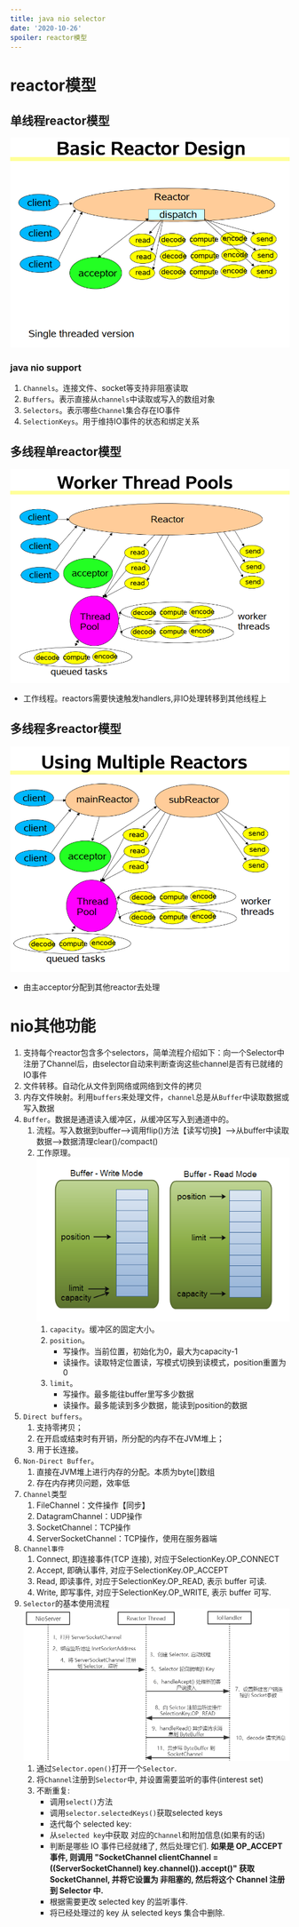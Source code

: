 ```yaml
---
title: java nio selector
date: '2020-10-26'
spoiler: reactor模型
---
```


# reactor模型
## 单线程reactor模型
![image](./single-thread-reactor.png)
### java nio support
1. `Channels`。连接文件、socket等支持非阻塞读取
1. `Buffers`。表示直接从`channels`中读取或写入的数组对象
1. `Selectors`。表示哪些`Channel`集合存在IO事件
1. `SelectionKeys`。用于维持IO事件的状态和绑定关系

## 多线程单reactor模型
![image](./worker-thread-pool-reactor.png)
- 工作线程。reactors需要快速触发handlers,非IO处理转移到其他线程上

## 多线程多reactor模型
![image](./multiple-reactors.png)
- 由主acceptor分配到其他reactor去处理

# nio其他功能
1. 支持每个reactor包含多个selectors，简单流程介绍如下：向一个Selector中注册了Channel后，由selector自动来判断查询这些channel是否有已就绪的IO事件
1. 文件转移。自动化从文件到网络或网络到文件的拷贝
1. 内存文件映射。利用`buffers`来处理文件，`channel`总是从`Buffer`中读取数据或写入数据
1. `Buffer`。数据是通道读入缓冲区，从缓冲区写入到通道中的。
    1. 流程。写入数据到buffer——>调用flip()方法【读写切换】——>从buffer中读取数据——>数据清理clear()/compact()
    1. 工作原理。
    ![image](./buffer-mode.png)
        1. `capacity`。缓冲区的固定大小。
        1. `position`。
            - 写操作。当前位置，初始化为0，最大为capacity-1
            - 读操作。读取特定位置读，写模式切换到读模式，position重置为0
        1. `limit`。
            - 写操作。最多能往buffer里写多少数据
            - 读操作。最多能读到多少数据，能读到position的数据
1. `Direct buffers`。
    1. 支持零拷贝；
    1. 在开启或结束时有开销，所分配的内存不在JVM堆上；
    1. 用于长连接。
1. `Non-Direct Buffer`。
    1. 直接在JVM堆上进行内存的分配。本质为byte[]数组
    1. 存在内存拷贝问题，效率低
1. `Channel`类型
    1. FileChannel：文件操作【同步】
    1. DatagramChannel：UDP操作
    1. SocketChannel：TCP操作
    1. ServerSocketChannel：TCP操作，使用在服务器端
1. `Channel事件`
    1. Connect, 即连接事件(TCP 连接), 对应于SelectionKey.OP_CONNECT
    1. Accept, 即确认事件, 对应于SelectionKey.OP_ACCEPT
    1. Read, 即读事件, 对应于SelectionKey.OP_READ, 表示 buffer 可读.
    1. Write, 即写事件, 对应于SelectionKey.OP_WRITE, 表示 buffer 可写.
1. `Selector`的基本使用流程
![image](./nio-server-sequence.png)
    1. 通过`Selector.open()`打开一个`Selector`.
    1. 将`Channel`注册到`Selector`中, 并设置需要监听的事件(interest set)
    1. 不断重复:
        - 调用`select()`方法
        - 调用`selector.selectedKeys()`获取selected keys
        - 迭代每个 selected key:
        - 从`selected key`中获取 对应的`Channel`和附加信息(如果有的话)
        - 判断是哪些 IO 事件已经就绪了, 然后处理它们. **如果是 OP_ACCEPT 事件, 则调用 "SocketChannel clientChannel = ((ServerSocketChannel) key.channel()).accept()" 获取 SocketChannel, 并将它设置为 非阻塞的, 然后将这个 Channel 注册到 Selector 中.**
        - 根据需要更改 selected key 的监听事件.
        - 将已经处理过的 key 从 selected keys 集合中删除.